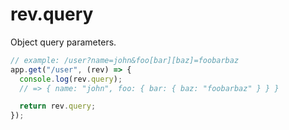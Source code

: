 # rev.query

Object query parameters.

```js
// example: /user?name=john&foo[bar][baz]=foobarbaz
app.get("/user", (rev) => {
  console.log(rev.query);
  // => { name: "john", foo: { bar: { baz: "foobarbaz" } } }

  return rev.query;
});
```
